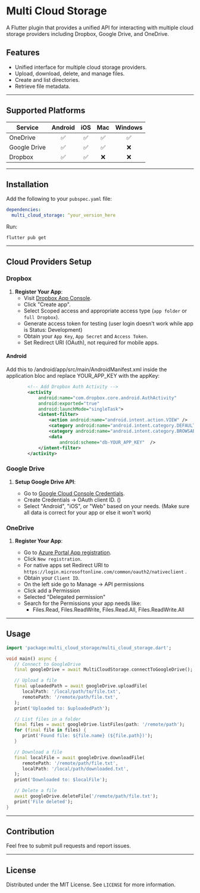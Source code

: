 # Multi Cloud Storage

A Flutter plugin that provides a unified API for interacting with multiple cloud storage providers including Dropbox, Google Drive, and OneDrive.



## Features

- Unified interface for multiple cloud storage providers.
- Upload, download, delete, and manage files.
- Create and list directories.
- Retrieve file metadata.

---

## Supported Platforms

| Service       | Android | iOS | Mac  | Windows |
| ------------- |:-------:|:---:|:----:|:-------:|
| OneDrive      |    ✅    | ✅  | ✅   |   ✅    |
| Google Drive  |    ✅    | ✅  | ✅   |   ❌    |
| Dropbox       |    ✅    | ✅  | ❌   |   ❌    |
---

## Installation

Add the following to your `pubspec.yaml` file:

```yaml
dependencies:
  multi_cloud_storage: ^your_version_here
```

Run:

```shell
flutter pub get
```

---

## Cloud Providers Setup

### Dropbox

1. **Register Your App**:
    - Visit [Dropbox App Console](https://www.dropbox.com/developers/apps).
    - Click "Create app".
    - Select Scoped access and appropriate access type (`app folder` or `full Dropbox`).
    - Generate access token for testing (user login doesn't work while app is Status: Development)
    - Obtain your `App Key`, `App Secret` and `Access Token`.
    - Set Redirect URI (OAuth), not required for mobile apps.


#### Android
Add this to /android/app/src/main/AndroidManifest.xml inside the application bloc and replace YOUR_APP_KEY with the appKey:

```xml
        <!-- Add Dropbox Auth Activity -->
        <activity
            android:name="com.dropbox.core.android.AuthActivity"
            android:exported="true"
            android:launchMode="singleTask">
            <intent-filter>
                <action android:name="android.intent.action.VIEW" />
                <category android:name="android.intent.category.DEFAULT" />
                <category android:name="android.intent.category.BROWSABLE" />
                <data
                    android:scheme="db-YOUR_APP_KEY"  />
            </intent-filter>
        </activity>
```  

### Google Drive

1. **Setup Google Drive API**:

    - Go to [Google Cloud Console Credentials](https://console.cloud.google.com/apis/credentials).
    - Create Credentials -> OAuth client ID. ()
    - Select "Android", "iOS", or "Web" based on your needs. (Make sure all data is correct for your app or else it won't work)

### OneDrive

1. **Register Your App**:

    - Go to [Azure Portal App registration](https://portal.azure.com/#view/Microsoft_AAD_RegisteredApps/ApplicationsListBlade).
    - Click `New registration`.
    - For native apps set Redirect URI to `https://login.microsoftonline.com/common/oauth2/nativeclient` .
    - Obtain your `Client ID`.
    - On the left side go to Manage -> API permissions
    - Click add a Permission
    - Selected "Delegated permission"
    - Search for the Permissions your app needs like:
      - Files.Read, Files.ReadWrite, Files.Read.All, Files.ReadWrite.All

---

## Usage

```dart
import 'package:multi_cloud_storage/multi_cloud_storage.dart';

void main() async {
   // Connect to GoogleDrive
   final googleDrive = await MultiCloudStorage.connectToGoogleDrive(); // App registration required: https://console.cloud.google.com/apis/credentials

   // Upload a file
   final uploadedPath = await googleDrive.uploadFile(
      localPath: '/local/path/to/file.txt',
      remotePath: '/remote/path/file.txt',
   );
   print('Uploaded to: $uploadedPath');

   // List files in a folder
   final files = await googleDrive.listFiles(path: '/remote/path');
   for (final file in files) {
      print('Found file: ${file.name} (${file.path})');
   }

   // Download a file
   final localFile = await googleDrive.downloadFile(
      remotePath: '/remote/path/file.txt',
      localPath: '/local/path/downloaded.txt',
   );
   print('Downloaded to: $localFile');

   // Delete a file
   await googleDrive.deleteFile('/remote/path/file.txt');
   print('File deleted');
}

```

---


## Contribution

Feel free to submit pull requests and report issues.

---

## License

Distributed under the MIT License. See `LICENSE` for more information.
